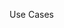 <span id="title">Use Cases</span>

<div id="body">

<include src="introduction/unit-inParent-asPanel.md" boilerplate />
<include src="identifying/unit-inParent-asPanel.md" boilerplate />
<include src="details/unit-inParent-asPanel.md" boilerplate />
<include src="usage/unit-inParent-asPanel.md" boilerplate />

</div>